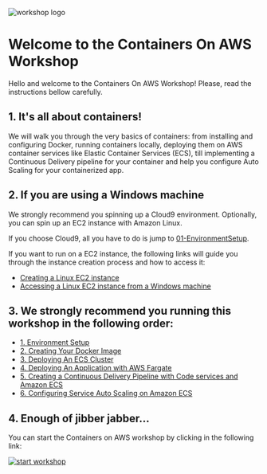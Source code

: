 ![workshop logo](https://github.com/song4evr/containers-on-aws-workshop/blob/master/images/containers-on-aws-worshop-logo.jpg)

# Welcome to the Containers On AWS Workshop

Hello and welcome to the Containers On AWS Workshop! Please, read the instructions bellow carefully.

## 1. It's all about containers!

We will walk you through the very basics of containers: from installing and configuring Docker, running containers locally, deploying them on AWS container services like Elastic Container Services (ECS), till implementing a Continuous Delivery pipeline for your container and help you configure Auto Scaling for your containerized app.

## 2. If you are using a Windows machine

We strongly recommend you spinning up a Cloud9 environment. Optionally, you can spin up an EC2 instance with Amazon Linux.

If you choose Cloud9, all you have to do is jump to [01-EnvironmentSetup](https://github.com/song4evr/containers-on-aws-workshop/tree/master/01-EnvironmentSetup).

If you want to run on a EC2 instance, the following links will guide you through the instance creation process and how to access it:

* [Creating a Linux EC2 instance](https://docs.aws.amazon.com/AWSEC2/latest/UserGuide/EC2_GetStarted.html)
* [Accessing a Linux EC2 instance from a Windows machine](https://docs.aws.amazon.com/AWSEC2/latest/UserGuide/putty.html)

## 3. We strongly recommend you running this workshop in the following order:

* [1. Environment Setup](/01-EnvironmentSetup)
* [2. Creating Your Docker Image](/02-CreatingDockerImage)
* [3. Deploying An ECS Cluster](/03-DeployEcsCluster)
* [4. Deploying An Application with AWS Fargate](/04-DeployFargate)
* [5. Creating a Continuous Delivery Pipeline with Code services and Amazon ECS](/05-ContinuousDelivery)
* [6. Configuring Service Auto Scaling on Amazon ECS](/06-AutoScaling)

## 4. Enough of jibber jabber...

You can start the Containers on AWS workshop by clicking in the following link:

[![start workshop](/images/start_workshop.png)][start_workshop]

[start_workshop]: /01-EnvironmentSetup
